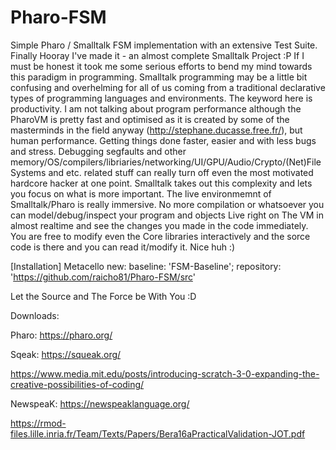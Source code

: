 # Pharo-FSM
Simple Pharo / Smalltalk FSM implementation with an extensive Test Suite.
Finally Hooray I've made it - an almost complete Smalltalk Project :P If I must be honest it took me some serious efforts to bend my mind towards this paradigm in programming. Smalltalk programming may be a little bit confusing and overhelming for all of us coming from a traditional declarative types of programming languages and environments. The keyword here is productivity. I am not talking about program performance although the PharoVM is pretty fast and optimised as it is created by some of the masterminds in the field anyway (http://stephane.ducasse.free.fr/), but human performance. Getting things done faster, easier and with less bugs and stress. Debugging segfaults and other memory/OS/compilers/libriaries/networking/UI/GPU/Audio/Crypto/(Net)FileSystems and etc. related stuff can really turn off even the most motivated hardcore hacker at one point. Smalltalk takes out this complexity and lets you focus on what is more important. The live environmemnt of Smalltalk/Pharo is really immersive. No more compilation or whatsoever you can model/debug/inspect your program and objects Live right on The VM in almost realtime and see the changes you made in the code immediately. You are free to modify even the Core libraries interactively and the sorce code is there and you can read it/modify it. Nice huh :)

[Installation]
  Metacello new:
    baseline: 'FSM-Baseline';
    repository: 'https://github.com/raicho81/Pharo-FSM/src'

Let the Source and The Force be With You :D

Downloads:
  
  Pharo: https://pharo.org/
  
  Sqeak: https://squeak.org/
  
  https://www.media.mit.edu/posts/introducing-scratch-3-0-expanding-the-creative-possibilities-of-coding/
  
  NewspeaK: https://newspeaklanguage.org/
  
  https://rmod-files.lille.inria.fr/Team/Texts/Papers/Bera16aPracticalValidation-JOT.pdf
